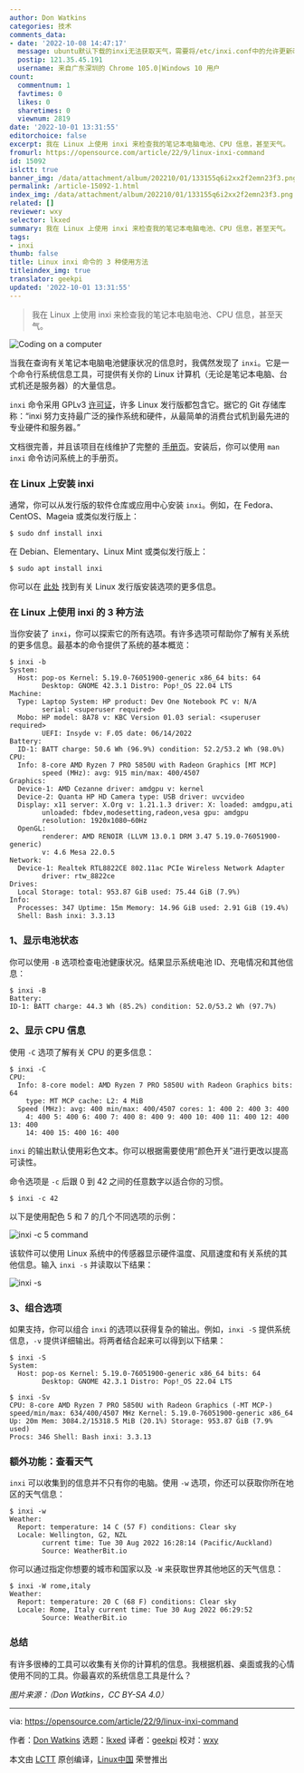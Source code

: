 ```yaml
---
author: Don Watkins
categories: 技术
comments_data:
- date: '2022-10-08 14:47:17'
  message: ubuntu默认下载的inxi无法获取天气，需要将/etc/inxi.conf中的允许更新改为true. 执行sudo inxi -U 更新inxi软件，更新成功后即可正常使用
  postip: 121.35.45.191
  username: 来自广东深圳的 Chrome 105.0|Windows 10 用户
count:
  commentnum: 1
  favtimes: 0
  likes: 0
  sharetimes: 0
  viewnum: 2819
date: '2022-10-01 13:31:55'
editorchoice: false
excerpt: 我在 Linux 上使用 inxi 来检查我的笔记本电脑电池、CPU 信息，甚至天气。
fromurl: https://opensource.com/article/22/9/linux-inxi-command
id: 15092
islctt: true
banner_img: /data/attachment/album/202210/01/133155q6i2xx2f2emn23f3.png
permalink: /article-15092-1.html
index_img: /data/attachment/album/202210/01/133155q6i2xx2f2emn23f3.png.thumb.jpg
related: []
reviewer: wxy
selector: lkxed
summary: 我在 Linux 上使用 inxi 来检查我的笔记本电脑电池、CPU 信息，甚至天气。
tags:
- inxi
thumb: false
title: Linux inxi 命令的 3 种使用方法
titleindex_img: true
translator: geekpi
updated: '2022-10-01 13:31:55'
---
```



> 
> 我在 Linux 上使用 inxi 来检查我的笔记本电脑电池、CPU 信息，甚至天气。
> 
> 
> 


![Coding on a computer](/data/attachment/album/202210/01/133155q6i2xx2f2emn23f3.png)


当我在查询有关笔记本电脑电池健康状况的信息时，我偶然发现了 `inxi`。它是一个命令行系统信息工具，可提供有关你的 Linux 计算机（无论是笔记本电脑、台式机还是服务器）的大量信息。


`inxi` 命令采用 GPLv3 [许可证](https://github.com/smxi/inxi/blob/master/LICENSE.txt)，许多 Linux 发行版都包含它。据它的 Git 存储库称：“inxi 努力支持最广泛的操作系统和硬件，从最简单的消费台式机到最先进的专业硬件和服务器。”


文档很完善，并且该项目在线维护了完整的 [手册页](https://smxi.org/docs/inxi-man.htm)。安装后，你可以使用 `man inxi` 命令访问系统上的手册页。


### 在 Linux 上安装 inxi


通常，你可以从发行版的软件仓库或应用中心安装 `inxi`。例如，在 Fedora、CentOS、Mageia 或类似发行版上：



```
$ sudo dnf install inxi

```

在 Debian、Elementary、Linux Mint 或类似发行版上：



```
$ sudo apt install inxi

```

你可以在 [此处](https://smxi.org/docs/inxi-installation.htm#inxi-repo-install) 找到有关 Linux 发行版安装选项的更多信息。


### 在 Linux 上使用 inxi 的 3 种方法


当你安装了 `inxi`，你可以探索它的所有选项。有许多选项可帮助你了解有关系统的更多信息。最基本的命令提供了系统的基本概览：



```
$ inxi -b
System:
  Host: pop-os Kernel: 5.19.0-76051900-generic x86_64 bits: 64
        Desktop: GNOME 42.3.1 Distro: Pop!_OS 22.04 LTS
Machine:
  Type: Laptop System: HP product: Dev One Notebook PC v: N/A
        serial: <superuser required>
  Mobo: HP model: 8A78 v: KBC Version 01.03 serial: <superuser required>
        UEFI: Insyde v: F.05 date: 06/14/2022
Battery:
  ID-1: BATT charge: 50.6 Wh (96.9%) condition: 52.2/53.2 Wh (98.0%)
CPU:
  Info: 8-core AMD Ryzen 7 PRO 5850U with Radeon Graphics [MT MCP]
        speed (MHz): avg: 915 min/max: 400/4507
Graphics:
  Device-1: AMD Cezanne driver: amdgpu v: kernel
  Device-2: Quanta HP HD Camera type: USB driver: uvcvideo
  Display: x11 server: X.Org v: 1.21.1.3 driver: X: loaded: amdgpu,ati
        unloaded: fbdev,modesetting,radeon,vesa gpu: amdgpu
        resolution: 1920x1080~60Hz
  OpenGL:
        renderer: AMD RENOIR (LLVM 13.0.1 DRM 3.47 5.19.0-76051900-generic)
        v: 4.6 Mesa 22.0.5
Network:
  Device-1: Realtek RTL8822CE 802.11ac PCIe Wireless Network Adapter
        driver: rtw_8822ce
Drives:
  Local Storage: total: 953.87 GiB used: 75.44 GiB (7.9%)
Info:
  Processes: 347 Uptime: 15m Memory: 14.96 GiB used: 2.91 GiB (19.4%)
  Shell: Bash inxi: 3.3.13

```

### 1、显示电池状态


你可以使用 `-B` 选项检查电池健康状况。结果显示系统电池 ID、充电情况和其他信息：



```
$ inxi -B
Battery:
ID-1: BATT charge: 44.3 Wh (85.2%) condition: 52.0/53.2 Wh (97.7%)

```

### 2、显示 CPU 信息


使用 `-C` 选项了解有关 CPU 的更多信息：



```
$ inxi -C
CPU:
  Info: 8-core model: AMD Ryzen 7 PRO 5850U with Radeon Graphics bits: 64
	type: MT MCP cache: L2: 4 MiB
  Speed (MHz): avg: 400 min/max: 400/4507 cores: 1: 400 2: 400 3: 400
	4: 400 5: 400 6: 400 7: 400 8: 400 9: 400 10: 400 11: 400 12: 400 13: 400
	14: 400 15: 400 16: 400

```

`inxi` 的输出默认使用彩色文本。你可以根据需要使用“颜色开关”进行更改以提高可读性。


命令选项是 `-c` 后跟 0 到 42 之间的任意数字以适合你的习惯。



```
$ inxi -c 42

```

以下是使用配色 5 和 7 的几个不同选项的示例：


![inxi -c 5 command](/data/attachment/album/202210/01/133156g1epabacmfaqtv8b.png)


该软件可以使用 Linux 系统中的传感器显示硬件温度、风扇速度和有关系统的其他信息。输入 `inxi -s` 并读取以下结果：


![inxi -s](/data/attachment/album/202210/01/133156cljoyacffw1poyh3.png)


### 3、组合选项


如果支持，你可以组合 `inxi` 的选项以获得复杂的输出。例如，`inxi -S` 提供系统信息，`-v` 提供详细输出。将两者结合起来可以得到以下结果：



```
$ inxi -S
System:
  Host: pop-os Kernel: 5.19.0-76051900-generic x86_64 bits: 64
        Desktop: GNOME 42.3.1 Distro: Pop!_OS 22.04 LTS

$ inxi -Sv
CPU: 8-core AMD Ryzen 7 PRO 5850U with Radeon Graphics (-MT MCP-)
speed/min/max: 634/400/4507 MHz Kernel: 5.19.0-76051900-generic x86_64
Up: 20m Mem: 3084.2/15318.5 MiB (20.1%) Storage: 953.87 GiB (7.9% used)
Procs: 346 Shell: Bash inxi: 3.3.13

```

### 额外功能：查看天气


`inxi` 可以收集到的信息并不只有你的电脑。使用 `-w` 选项，你还可以获取你所在地区的天气信息：



```
$ inxi -w
Weather:
  Report: temperature: 14 C (57 F) conditions: Clear sky
  Locale: Wellington, G2, NZL
        current time: Tue 30 Aug 2022 16:28:14 (Pacific/Auckland)
        Source: WeatherBit.io

```

你可以通过指定你想要的城市和国家以及 `-W` 来获取世界其他地区的天气信息：



```
$ inxi -W rome,italy
Weather:
  Report: temperature: 20 C (68 F) conditions: Clear sky
  Locale: Rome, Italy current time: Tue 30 Aug 2022 06:29:52
        Source: WeatherBit.io

```

### 总结


有许多很棒的工具可以收集有关你的计算机的信息。我根据机器、桌面或我的心情使用不同的工具。你最喜欢的系统信息工具是什么？


*图片来源：（Don Watkins，CC BY-SA 4.0）*




---


via: <https://opensource.com/article/22/9/linux-inxi-command>


作者：[Don Watkins](https://opensource.com/users/don-watkins) 选题：[lkxed](https://github.com/lkxed) 译者：[geekpi](https://github.com/geekpi) 校对：[wxy](https://github.com/wxy)


本文由 [LCTT](https://github.com/LCTT/TranslateProject) 原创编译，[Linux中国](https://linux.cn/) 荣誉推出